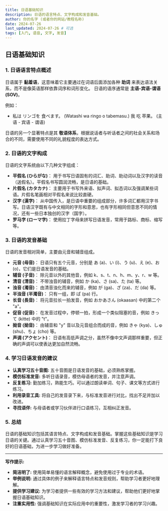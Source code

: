 ```yaml
---
title: 日语基础知识
description: 日语的语言特点、文字构成和发音基础。
author: 你的名字 (或者你的网站/教程名称)
date: 2024-07-26
last_updated: 2024-07-26 # 可选
tags: [入门, 语音, 文字, 发音]
---
```


## 日语基础知识

### 1. 日语语言特点概述

日语属于 **黏着语**，这意味着它主要通过在词语后面添加各种 **助词** 来表达语法关系，而不是像英语那样依靠词序和词形变化。 日语的语序通常是 **主语-宾语-谓语 (SOV)**。

例如：

- 私は リンゴを 食べます。 (Watashi wa ringo o tabemasu.) 我 吃 苹果。 (主语 - 宾语 - 谓语)

日语的另一个显著特点是其 **敬语体系**，根据说话者与听话者之间的社会关系和场合的不同，需要使用不同的礼貌程度的表达方式。

### 2. 日语的文字构成

日语的文字系统由以下几种文字组成：

- **平假名 (ひらがな)**： 用于书写日语固有的词汇、助词、助动词以及汉字的读音（送假名）。平假名书写圆润流畅，是日语的基础。
- **片假名 (カタカナ)**： 主要用于书写外来语、拟声词、拟态词以及强调某些词语。片假名笔画相对平假名来说比较直硬。
- **汉字 (漢字)**： 从中国传入，是日语中重要的组成部分，许多词汇都用汉字书写。日语汉字既有与中文相同的字形和意思，也有字形相同但意思不同的情况，还有一些日本独创的汉字（国字）。
- **罗马字 (ローマ字)**： 使用拉丁字母来拼写日语发音，常用于路标、商标、缩写等。

### 3. 日语的发音基础

日语的发音相对简单，主要由元音和辅音组成。

- **元音 (母音)**： 日语只有五个元音，分别是 あ (a)、い (i)、う (u)、え (e)、お (o)，它们是日语发音的基础。
- **辅音 (子音)**： 除元音以外的其他音，例如 k、s、t、n、h、m、y、r、w 等。
- **清音 (清音)**： 不带浊音的辅音，例如 か (ka)、さ (sa)、た (ta) 等。
- **浊音 (濁音)**： 由清音浊化而来的辅音，例如 が (ga)、ざ (za)、だ (da) 等。
- **半浊音 (半濁音)**： 只有一组，即 ぱ (pa) 行。
- **长音 (長音)**： 将元音拉长一拍发音，例如 おかあさん (okaasan) 中的第二个 "a"。
- **促音 (促音)**： 在发音过程中，停顿一拍，形成一个类似阻塞的音，例如 きって (kitte) 中的 "t"。
- **拗音 (拗音)**： 由辅音和 "y" 音以及元音组合而成的音，例如 きゃ (kya)、しゅ (shu)、ちょ (cho) 等。
- **声调 (アクセント)**： 日语有高低声调之分，虽然不像中文声调那样重要，但正确的声调可以使表达更加自然流畅。

### 4. 学习日语发音的建议

- **认真学习五十音图:** 五十音图是日语发音的基础，必须熟练掌握。
- **模仿标准发音:** 多听日语录音，模仿母语者的发音，并注意声调。
- **反复练习:** 勤加练习，熟能生巧。可以通过朗读单词、句子、课文等方式进行练习。
- **利用录音工具:** 将自己的发音录下来，与标准发音进行对比，找出不足并加以改进。
- **寻找语伴:** 与母语者或学习伙伴进行口语练习，互相纠正发音。

### 5. 总结

日语的基础知识包括其语言特点、文字构成和发音基础。掌握这些基础知识是学习日语的关键。通过认真学习五十音图、模仿标准发音、反复练习，你一定能打下良好的日语基础，为进一步学习做好准备。

---

**写作提示:**

- **简洁明了:** 使用简单易懂的语言解释概念，避免使用过于专业的术语。
- **举例说明:** 通过具体的例子来解释语言特点和发音规则，帮助学习者更好地理解。
- **提供学习建议:** 为学习者提供一些有效的学习方法和建议，帮助他们更好地掌握日语基础知识。
- **注重实用性:** 强调基础知识在实际应用中的重要性，激发学习者的学习兴趣。
